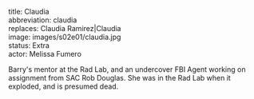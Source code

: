 title: Claudia  
abbreviation: claudia  
replaces: Claudia Ramirez|Claudia  
image: images/s02e01/claudia.jpg  
status: Extra  
actor: Melissa Fumero  

Barry's mentor at the Rad Lab, and an undercover FBI Agent working on assignment from SAC Rob Douglas. She was in the Rad Lab when it exploded, and is presumed dead.
